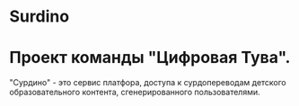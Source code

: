 # Surdino
# Проект команды "Цифровая Тува". 
"Сурдино" - это сервис платфора, доступа к сурдопереводам детского образовательного контента, сгенерированного пользователями.
